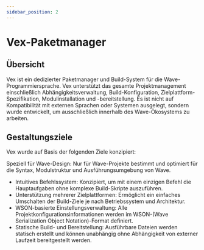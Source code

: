 ```yaml
---
sidebar_position: 2
---
```


# Vex-Paketmanager

## Übersicht

Vex ist ein dedizierter Paketmanager und Build-System für die Wave-Programmiersprache.
Vex unterstützt das gesamte Projektmanagement einschließlich Abhängigkeitsverwaltung, Build-Konfiguration, Zielplattform-Spezifikation, Modulinstallation und -bereitstellung.
Es ist nicht auf Kompatibilität mit externen Sprachen oder Systemen ausgelegt, sondern wurde entwickelt, um ausschließlich innerhalb des Wave-Ökosystems zu arbeiten.

## Gestaltungsziele

Vex wurde auf Basis der folgenden Ziele konzipiert:

Speziell für Wave-Design: Nur für Wave-Projekte bestimmt und optimiert für die Syntax, Modulstruktur und Ausführungsumgebung von Wave.

- Intuitives Befehlssystem: Konzipiert, um mit einem einzigen Befehl die Hauptaufgaben ohne komplexe Build-Skripte auszuführen.
- Unterstützung mehrerer Zielplattformen: Ermöglicht ein einfaches Umschalten der Build-Ziele je nach Betriebssystem und Architektur.
- WSON-basierte Einstellungsverwaltung: Alle Projektkonfigurationsinformationen werden im WSON-(Wave Serialization Object Notation)-Format definiert.
- Statische Build- und Bereitstellung: Ausführbare Dateien werden statisch erstellt und können unabhängig ohne Abhängigkeit von externer Laufzeit bereitgestellt werden.